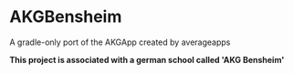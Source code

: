 # AKGBensheim
A gradle-only port of the AKGApp created by averageapps

**This project is associated with a german school called 'AKG Bensheim'**
